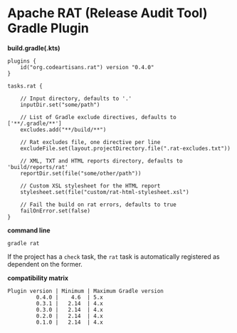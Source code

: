 
# Apache RAT (Release Audit Tool) Gradle Plugin

**build.gradle(.kts)**

    plugins {
        id("org.codeartisans.rat") version "0.4.0"
    }

    tasks.rat {

        // Input directory, defaults to '.'
        inputDir.set("some/path")

        // List of Gradle exclude directives, defaults to ['**/.gradle/**']
        excludes.add("**/build/**")

        // Rat excludes file, one directive per line
        excludeFile.set(layout.projectDirectory.file(".rat-excludes.txt"))

        // XML, TXT and HTML reports directory, defaults to 'build/reports/rat'
        reportDir.set(file("some/other/path"))

        // Custom XSL stylesheet for the HTML report
        stylesheet.set(file("custom/rat-html-stylesheet.xsl")

        // Fail the build on rat errors, defaults to true
        failOnError.set(false)
    }

**command line**

    gradle rat

If the project has a `check` task, the `rat` task is automatically registered as dependent on the former.


**compatibility matrix**

    Plugin version | Minimum | Maximum Gradle version
             0.4.0 |    4.6  | 5.x
             0.3.1 |   2.14  | 4.x
             0.3.0 |   2.14  | 4.x
             0.2.0 |   2.14  | 4.x
             0.1.0 |   2.14  | 4.x
